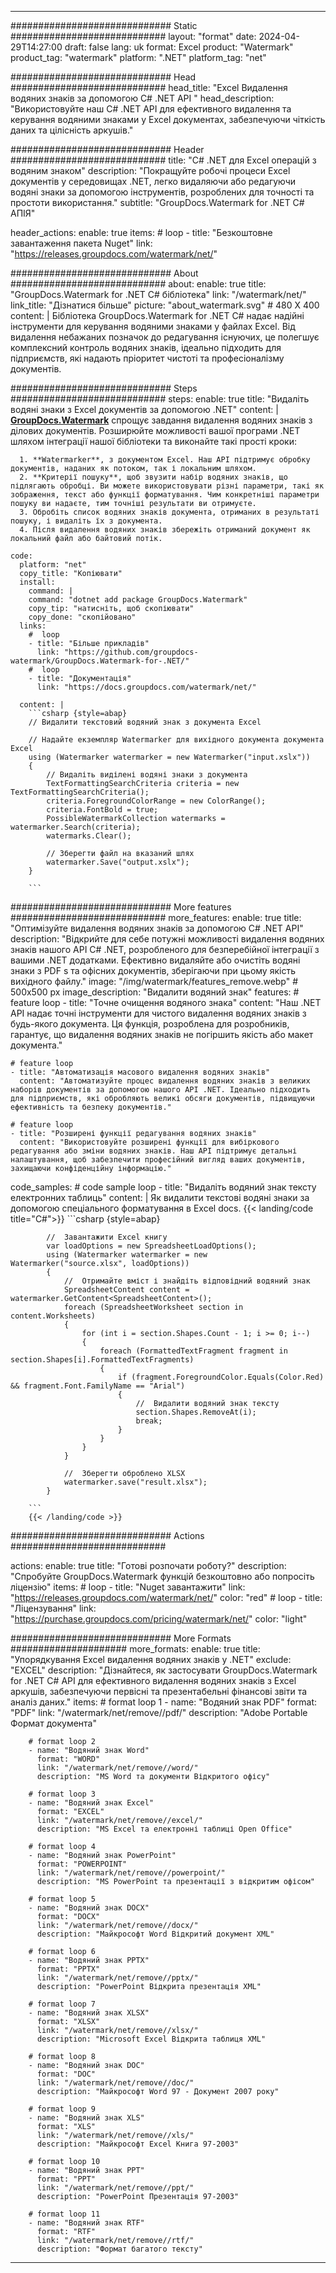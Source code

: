 
---
############################# Static ############################
layout: "format"
date:  2024-04-29T14:27:00
draft: false
lang: uk
format: Excel
product: "Watermark"
product_tag: "watermark"
platform: ".NET"
platform_tag: "net"

############################# Head ############################
head_title: "Excel Видалення водяних знаків за допомогою C# .NET API "
head_description: "Використовуйте наш C# .NET API для ефективного видалення та керування водяними знаками у Excel документах, забезпечуючи чіткість даних та цілісність аркушів."

############################# Header ############################
title: "C# .NET для Excel операцій з водяним знаком" 
description: "Покращуйте робочі процеси Excel документів у середовищах .NET, легко видаляючи або редагуючи водяні знаки за допомогою інструментів, розроблених для точності та простоти використання."
subtitle: "GroupDocs.Watermark for .NET C# АПІЯ" 

header_actions:
  enable: true
  items:
    #  loop
    - title: "Безкоштовне завантаження пакета Nuget"
      link: "https://releases.groupdocs.com/watermark/net/"
      
############################# About ############################
about:
    enable: true
    title: "GroupDocs.Watermark for .NET C# бібліотека"
    link: "/watermark/net/"
    link_title: "Дізнатися більше"
    picture: "about_watermark.svg" # 480 X 400
    content: |
       Бібліотека GroupDocs.Watermark for .NET C# надає надійні інструменти для керування водяними знаками у файлах Excel. Від видалення небажаних позначок до редагування існуючих, це полегшує комплексний контроль водяних знаків, ідеально підходить для підприємств, які надають пріоритет чистоті та професіоналізму документів.

############################# Steps ############################
steps:
    enable: true
    title: "Видаліть водяні знаки з Excel документів за допомогою .NET"
    content: |
      **[GroupDocs.Watermark](https://products.groupdocs.com/watermark/net/)** спрощує завдання видалення водяних знаків з ділових документів. Розширюйте можливості вашої програми .NET шляхом інтеграції нашої бібліотеки та виконайте такі прості кроки:
      
      1. **Watermarker**, з документом Excel. Наш API підтримує обробку документів, наданих як потоком, так і локальним шляхом.
      2. **Критерії пошуку**, щоб звузити набір водяних знаків, що підлягають обробці. Ви можете використовувати різні параметри, такі як зображення, текст або функції форматування. Чим конкретніші параметри пошуку ви надаєте, тим точніші результати ви отримуєте.
      3. Обробіть список водяних знаків документа, отриманих в результаті пошуку, і видаліть їх з документа.
      4. Після видалення водяних знаків збережіть отриманий документ як локальний файл або байтовий потік.
   
    code:
      platform: "net"
      copy_title: "Копіювати"
      install:
        command: |
        command: "dotnet add package GroupDocs.Watermark"
        copy_tip: "натисніть, щоб скопіювати"
        copy_done: "скопійовано"
      links:
        #  loop
        - title: "Більше прикладів"
          link: "https://github.com/groupdocs-watermark/GroupDocs.Watermark-for-.NET/"
        #  loop
        - title: "Документація"
          link: "https://docs.groupdocs.com/watermark/net/"
          
      content: |
        ```csharp {style=abap}
        // Видалити текстовий водяний знак з документа Excel

        // Надайте екземпляр Watermarker для вихідного документа документа Excel
        using (Watermarker watermarker = new Watermarker("input.xslx"))
        {
            // Видаліть виділені водяні знаки з документа
            TextFormattingSearchCriteria criteria = new TextFormattingSearchCriteria();
            criteria.ForegroundColorRange = new ColorRange();
            criteria.FontBold = true;
            PossibleWatermarkCollection watermarks = watermarker.Search(criteria);
            watermarks.Clear();

            // Зберегти файл на вказаний шлях
            watermarker.Save("output.xslx");
        }
        
        ```            

############################# More features ############################
more_features:
  enable: true
  title: "Оптимізуйте видалення водяних знаків за допомогою C# .NET API"
  description: "Відкрийте для себе потужні можливості видалення водяних знаків нашого API C# .NET, розробленого для безперебійної інтеграції з вашими .NET додатками. Ефективно видаляйте або очистіть водяні знаки з PDF s та офісних документів, зберігаючи при цьому якість вихідного файлу."
  image: "/img/watermark/features_remove.webp" # 500x500 px
  image_description: "Видалити водяний знак"
  features:
    # feature loop
    - title: "Точне очищення водяного знака"
      content: "Наш .NET API надає точні інструменти для чистого видалення водяних знаків з будь-якого документа. Ця функція, розроблена для розробників, гарантує, що видалення водяних знаків не погіршить якість або макет документа."

    # feature loop
    - title: "Автоматизація масового видалення водяних знаків"
      content: "Автоматизуйте процес видалення водяних знаків з великих наборів документів за допомогою нашого API .NET. Ідеально підходить для підприємств, які обробляють великі обсяги документів, підвищуючи ефективність та безпеку документів."

    # feature loop
    - title: "Розширені функції редагування водяних знаків"
      content: "Використовуйте розширені функції для вибіркового редагування або зміни водяних знаків. Наш API підтримує детальні налаштування, щоб забезпечити професійний вигляд ваших документів, захищаючи конфіденційну інформацію."
      
  code_samples:
    # code sample loop
    - title: "Видаліть водяний знак тексту електронних таблиць"
      content: |
        Як видалити текстові водяні знаки за допомогою спеціального форматування в Excel docs.
        {{< landing/code title="C#">}}
        ```csharp {style=abap}
        
            //  Завантажити Excel книгу
            var loadOptions = new SpreadsheetLoadOptions();
            using (Watermarker watermarker = new Watermarker("source.xlsx", loadOptions))
            {
                //  Отримайте вміст і знайдіть відповідний водяний знак
                SpreadsheetContent content = watermarker.GetContent<SpreadsheetContent>();
                foreach (SpreadsheetWorksheet section in content.Worksheets)
                {
                    for (int i = section.Shapes.Count - 1; i >= 0; i--)
                    {
                        foreach (FormattedTextFragment fragment in section.Shapes[i].FormattedTextFragments)
                        {
                            if (fragment.ForegroundColor.Equals(Color.Red) && fragment.Font.FamilyName == "Arial")
                            {
                                //  Видалити водяний знак тексту
                                section.Shapes.RemoveAt(i);
                                break;
                            }
                        }
                    }
                }

                //  Зберегти оброблено XLSX
                watermarker.save("result.xlsx");
            }

        ```
        {{< /landing/code >}}


############################# Actions ############################

actions:
  enable: true
  title: "Готові розпочати роботу?"
  description: "Спробуйте GroupDocs.Watermark функцій безкоштовно або попросіть ліцензію"
  items:
    #  loop
    - title: "Nuget завантажити"
      link: "https://releases.groupdocs.com/watermark/net/"
      color: "red"
        #  loop
    - title: "Ліцензування"
      link: "https://purchase.groupdocs.com/pricing/watermark/net/"
      color: "light"


############################# More Formats #####################
more_formats:
    enable: true
    title: "Упорядкування Excel видалення водяних знаків у .NET"
    exclude: "EXCEL"
    description: "Дізнайтеся, як застосувати GroupDocs.Watermark for .NET C# API для ефективного видалення водяних знаків з Excel аркушів, забезпечуючи первісні та презентабельні фінансові звіти та аналіз даних."
    items: 
        # format loop 1
        - name: "Водяний знак PDF"
          format: "PDF"
          link: "/watermark/net/remove//pdf/"
          description: "Adobe Portable Формат документа"

        # format loop 2
        - name: "Водяний знак Word"
          format: "WORD"
          link: "/watermark/net/remove//word/"
          description: "MS Word та документи Відкритого офісу"
          
        # format loop 3
        - name: "Водяний знак Excel"
          format: "EXCEL"
          link: "/watermark/net/remove//excel/"
          description: "MS Excel та електронні таблиці Open Office"

        # format loop 4
        - name: "Водяний знак PowerPoint"
          format: "POWERPOINT"
          link: "/watermark/net/remove//powerpoint/"
          description: "MS PowerPoint та презентації з відкритим офісом"

        # format loop 5
        - name: "Водяний знак DOCX"
          format: "DOCX"
          link: "/watermark/net/remove//docx/"
          description: "Майкрософт Word Відкритий документ XML"
          
        # format loop 6
        - name: "Водяний знак PPTX"
          format: "PPTX"
          link: "/watermark/net/remove//pptx/"
          description: "PowerPoint Відкрита презентація XML"
          
        # format loop 7
        - name: "Водяний знак XLSX"
          format: "XLSX"
          link: "/watermark/net/remove//xlsx/"
          description: "Microsoft Excel Відкрита таблиця XML"

        # format loop 8
        - name: "Водяний знак DOC"
          format: "DOC"
          link: "/watermark/net/remove//doc/"
          description: "Майкрософт Word 97 - Документ 2007 року"

        # format loop 9
        - name: "Водяний знак XLS"
          format: "XLS"
          link: "/watermark/net/remove//xls/"
          description: "Майкрософт Excel Книга 97-2003"

        # format loop 10
        - name: "Водяний знак PPT"
          format: "PPT"
          link: "/watermark/net/remove//ppt/"
          description: "PowerPoint Презентація 97-2003"

        # format loop 11
        - name: "Водяний знак RTF"
          format: "RTF"
          link: "/watermark/net/remove//rtf/"
          description: "Формат багатого тексту"

---